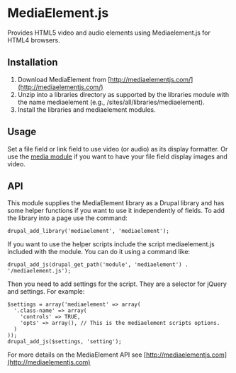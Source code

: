 # MediaElement.js

Provides HTML5 video and audio elements using Mediaelement.js for HTML4 browsers.

## Installation

1. Download MediaElement from [http://mediaelementjs.com/](http://mediaelementjs.com/)
2. Unzip into a libraries directory as supported by the libraries module with
   the name mediaelement (e.g., /sites/all/libraries/mediaelement).
3. Install the libraries and mediaelement modules.

## Usage

Set a file field or link field to use video (or audio) as its display formatter.
Or use the [media module](http://drupal.org/project/media) if you want to have your
file field display images and video.

## API

This module supplies the MediaElement library as a Drupal library and has some
helper functions if you want to use it independently of fields. To add the
library into a page use the command:

```
drupal_add_library('mediaelement', 'mediaelement');
```

If you want to use the helper scripts include the script mediaelement.js included
with the module. You can do it using a command like:

```
drupal_add_js(drupal_get_path('module', 'mediaelement') . '/mediaelement.js');
```

Then you need to add settings for the script. They are a selector for jQuery and
settings. For example:

```
$settings = array('mediaelement' => array(
  '.class-name' => array(
    'controls' => TRUE,
    'opts' => array(), // This is the mediaelement scripts options.
  )
));
drupal_add_js($settings, 'setting');
```

For more details on the MediaElement API see [http://mediaelementjs.com](http://mediaelementjs.com)
